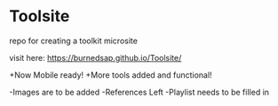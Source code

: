# Toolsite
repo for creating a toolkit microsite 

visit here: https://burnedsap.github.io/Toolsite/


+Now Mobile ready!
+More tools added and functional!

-Images are to be added
-References Left
-Playlist needs to be filled in
